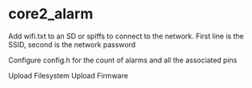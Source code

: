 # core2_alarm

Add wifi.txt to an SD or spiffs to connect to the network. First line is the SSID, second is the network password

Configure config.h for the count of alarms and all the associated pins

Upload Filesystem
Upload Firmware